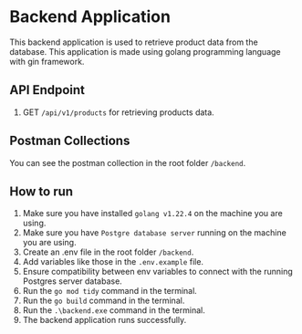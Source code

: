 # Backend Application

This backend application is used to retrieve product data from the database. This application is made using golang programming language with gin framework.

## API Endpoint

1. GET `/api/v1/products` for retrieving products data.

## Postman Collections

You can see the postman collection in the root folder `/backend`.

## How to run

1. Make sure you have installed `golang v1.22.4` on the machine you are using.
2. Make sure you have `Postgre database server` running on the machine you are using.
3. Create an .env file in the root folder `/backend`.
4. Add variables like those in the `.env.example` file.
5. Ensure compatibility between env variables to connect with the running Postgres server database.
6. Run the `go mod tidy` command in the terminal.
7. Run the `go build` command in the terminal.
8. Run the `.\backend.exe` command in the terminal.
9. The backend application runs successfully.
